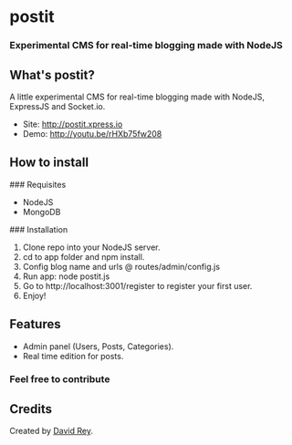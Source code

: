 # postit
### Experimental CMS for real-time blogging made with NodeJS

## What's postit?
A little experimental CMS for real-time blogging made with NodeJS, ExpressJS and Socket.io.

+ Site: http://postit.xpress.io
+ Demo: http://youtu.be/rHXb75fw208

## How to install

### Requisites

+ NodeJS
+ MongoDB

### Installation

1. Clone repo into your NodeJS server.
2. cd to app folder and npm install.
3. Config blog name and urls @ routes/admin/config.js
4. Run app: node postit.js
5. Go to http://localhost:3001/register to register your first user.
6. Enjoy!

## Features

+ Admin panel (Users, Posts, Categories).
+ Real time edition for posts.

### Feel free to contribute

## Credits
Created by [David Rey](http://twitter.com/dreyacosta).